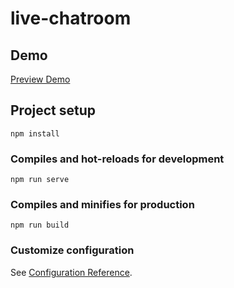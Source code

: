 # live-chatroom

## Demo

<a href="https://live-chatroom-8c308.web.app/" target="_blank">Preview Demo</a>
 

## Project setup
```
npm install
```

### Compiles and hot-reloads for development
```
npm run serve
```

### Compiles and minifies for production
```
npm run build
```

### Customize configuration
See [Configuration Reference](https://cli.vuejs.org/config/).
